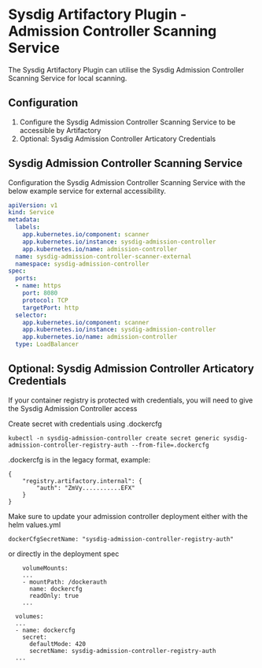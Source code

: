 Sysdig Artifactory Plugin - Admission Controller Scanning Service
===============================

The Sysdig Artifactory Plugin can utilise the Sysdig Admission Controller Scanning Service for local scanning.

Configuration
-----------------
1. Configure the Sysdig Admission Controller Scanning Service to be accessible by Artifactory
2. Optional: Sysdig Admission Controller Articatory Credentials

Sysdig Admission Controller Scanning Service
-----------------
Configuration the Sysdig Admission Controller Scanning Service with the below example service for external accessibility.

```yaml
apiVersion: v1
kind: Service
metadata:
  labels:
    app.kubernetes.io/component: scanner
    app.kubernetes.io/instance: sysdig-admission-controller
    app.kubernetes.io/name: admission-controller
  name: sysdig-admission-controller-scanner-external
  namespace: sysdig-admission-controller
spec:
  ports:
  - name: https
    port: 8080
    protocol: TCP
    targetPort: http
  selector:
    app.kubernetes.io/component: scanner
    app.kubernetes.io/instance: sysdig-admission-controller
    app.kubernetes.io/name: admission-controller
  type: LoadBalancer
```

Optional: Sysdig Admission Controller Articatory Credentials
-----------------
If your container registry is protected with credentials, you will need to give the Sysdig Admission Controller access

Create secret with credentials using .dockercfg
```
kubectl -n sysdig-admission-controller create secret generic sysdig-admission-controller-registry-auth --from-file=.dockercfg
```
.dockercfg is in the legacy format, example:
```
{
    "registry.artifactory.internal": {
        "auth": "ZmVy...........EFX"
    }
}
```
Make sure to update your admission controller deployment either with the helm values.yml
````
dockerCfgSecretName: "sysdig-admission-controller-registry-auth"
````

or directly in the deployment spec
```
    volumeMounts:
    ...
    - mountPath: /dockerauth
      name: dockercfg
      readOnly: true
    ...
```
```
  volumes:
  ...
  - name: dockercfg
    secret:
      defaultMode: 420
      secretName: sysdig-admission-controller-registry-auth
  ...
```

